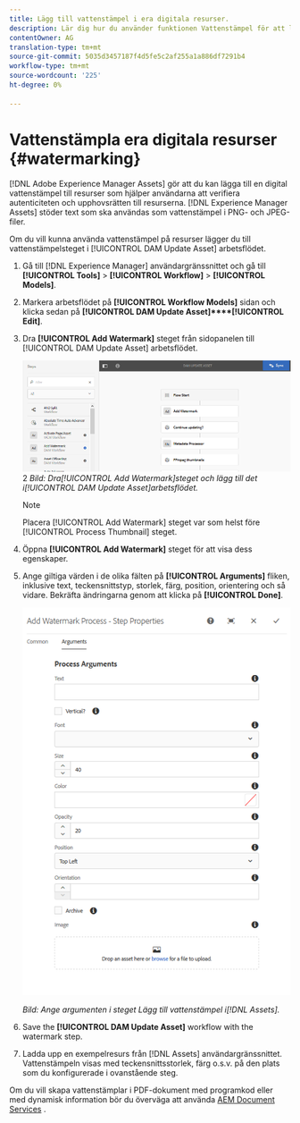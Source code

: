 ```yaml
---
title: Lägg till vattenstämpel i era digitala resurser.
description: Lär dig hur du använder funktionen Vattenstämpel för att lägga till en digital vattenstämpel till resurser.
contentOwner: AG
translation-type: tm+mt
source-git-commit: 5035d3457187f4d5fe5c2af255a1a886df7291b4
workflow-type: tm+mt
source-wordcount: '225'
ht-degree: 0%

---
```



# Vattenstämpla era digitala resurser {#watermarking}

[!DNL Adobe Experience Manager Assets] gör att du kan lägga till en digital vattenstämpel till resurser som hjälper användarna att verifiera autenticiteten och upphovsrätten till resurserna. [!DNL Experience Manager Assets] stöder text som ska användas som vattenstämpel i PNG- och JPEG-filer.

Om du vill kunna använda vattenstämpel på resurser lägger du till vattenstämpelsteget i [!UICONTROL DAM Update Asset] arbetsflödet.

1. Gå till [!DNL Experience Manager] användargränssnittet och gå till **[!UICONTROL Tools]** > **[!UICONTROL Workflow]** > **[!UICONTROL Models]**.
1. Markera arbetsflödet på **[!UICONTROL Workflow Models]** sidan och klicka sedan på **[!UICONTROL DAM Update Asset]****[!UICONTROL Edit]**.

1. Dra **[!UICONTROL Add Watermark]** steget från sidopanelen till [!UICONTROL DAM Update Asset] arbetsflödet.

   ![Dra [!UICONTROL Add Watermark] steget och lägg till det i [!UICONTROL DAM Update Asset] arbetsflödet](assets/add_watermark_step_aem_assets.png)2
   *Bild: Dra[!UICONTROL Add Watermark]steget och lägg till det i[!UICONTROL DAM Update Asset]arbetsflödet.*

   >[!NOTE]
   >
   >Placera [!UICONTROL Add Watermark] steget var som helst före [!UICONTROL Process Thumbnail] steget.

1. Öppna **[!UICONTROL Add Watermark]** steget för att visa dess egenskaper.
1. Ange giltiga värden i de olika fälten på **[!UICONTROL Arguments]** fliken, inklusive text, teckensnittstyp, storlek, färg, position, orientering och så vidare. Bekräfta ändringarna genom att klicka på **[!UICONTROL Done]**.

   ![Ange argumenten i steget Lägg till vattenstämpel i Resurser](assets/arguments_add_watermark_aem_assets.png)

   *Bild: Ange argumenten i steget Lägg till vattenstämpel i[!DNL Assets].*

1. Save the **[!UICONTROL DAM Update Asset]** workflow with the watermark step.
1. Ladda upp en exempelresurs från [!DNL Assets] användargränssnittet. Vattenstämpeln visas med teckensnittsstorlek, färg o.s.v. på den plats som du konfigurerade i ovanstående steg.

Om du vill skapa vattenstämplar i PDF-dokument med programkod eller med dynamisk information bör du överväga att använda [AEM Document Services](/help/forms/using/overview-aem-document-services.md) .
